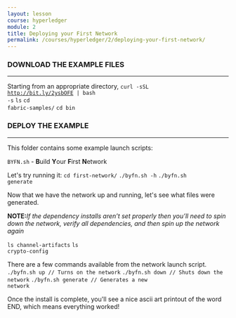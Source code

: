 ```yaml
---
layout: lesson
course: hyperledger
module: 2
title: Deploying your First Network
permalink: /courses/hyperledger/2/deploying-your-first-network/
---
```

<h3>DOWNLOAD THE EXAMPLE FILES</h3>
<hr />

Starting from an appropriate directory,
<code class="cli">curl -sSL http://bit.ly/2ysbOFE | bash -s</code>
<code class="cli">ls</code>
<code class="cli">cd fabric-samples/</code>
<code class="cli">cd bin</code>
&nbsp;

<h3>DEPLOY THE EXAMPLE</h3>
<hr />

This folder contains some example launch scripts:

<code>BYFN.sh</code> - <strong>B</strong>uild <strong>Y</strong>our <strong>F</strong>irst <strong>N</strong>etwork

Let's try running it:
<code class="cli">cd first-network/</code>
<code class="cli">./byfn.sh -h</code>
<code class="cli">./byfn.sh generate</code>

Now that we have the network up and running, let's see what files were generated.

<div class="purpleNote">
  <b>NOTE:</b><i>If the dependency installs aren’t set properly then you’ll need to spin down the network, verify all dependencies, and then spin up the network again</i>
</div>

<code class="cli">ls channel-artifacts</code>
<code class="cli">ls crypto-config</code>

There are a few commands available from the network launch script.
<code class="cli">./byfn.sh up // Turns on the network</code>
<code class="cli">./byfn.sh down // Shuts down the network</code>
<code class="cli">./byfn.sh generate // Generates a new network</code>

Once the install is complete, you'll see a nice ascii art printout of the word END, which means everything worked!

&nbsp;
